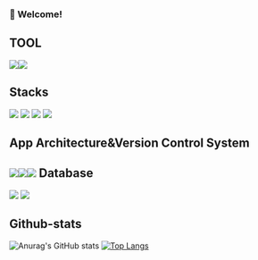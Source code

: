 <!-- info -->
### :wave: Welcome!


<!-- TASTEYOM -->
<div align="center">
  
</div>

TOOL
--
<img src="https://img.shields.io/badge/eclipseide-2C2255.svg?&style=for-the-badge&logo=eclipseide&logoColor=white"><img src="https://img.shields.io/badge/intellijidea-000000.svg?&style=for-the-badge&logo=intellijidea&logoColor=white">

Stacks
--
<img src="https://img.shields.io/badge/java-%23007396.svg?&style=for-the-badge&logo=java&logoColor=white" /> <img src="https://img.shields.io/badge/javascript-%23F7DF1E.svg?&style=for-the-badge&logo=javascript&logoColor=black" />
<img src="https://img.shields.io/badge/springboot-6DB33F.svg?&style=for-the-badge&logo=springboot&logoColor=white">
<img src="https://img.shields.io/badge/springsecurity-6DB33F.svg?&style=for-the-badge&logo=springsecurity&logoColor=white">


App Architecture&Version Control System
--
<img src="https://img.shields.io/badge/react-61DAFB.svg?&style=for-the-badge&logo=react&logoColor=white"><img src="https://img.shields.io/badge/github-181717.svg?&style=for-the-badge&logo=github&logoColor=white"><img src="https://img.shields.io/badge/git-F05032.svg?&style=for-the-badge&logo=git&logoColor=white">
Database
--
<img src="https://img.shields.io/badge/oracle-F80000.svg?&style=for-the-badge&logo=oracle&logoColor=white">
<img src="https://img.shields.io/badge/mysql-4479A1.svg?&style=for-the-badge&logo=mysql&logoColor=white">



Github-stats
--
![Anurag's GitHub stats](https://github-readme-stats.vercel.app/api?username=hee9005&show_icons=true&theme=radical)
[![Top Langs](https://github-readme-stats.vercel.app/api/top-langs/?username=hee9005&layout=compact)](https://github.com/hee9005/github-readme-stats)
